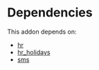 # Dependencies

This addon depends on:

- [hr](https://github.com/bringout/oca-ocb-hr/tree/fd0ec9fb231394028ae822d432cba192b5602deb/odoo-bringout-oca-ocb-hr)
- [hr_holidays](https://github.com/bringout/oca-ocb-hr/tree/fd0ec9fb231394028ae822d432cba192b5602deb/odoo-bringout-oca-ocb-hr_holidays)
- [sms](https://github.com/bringout/oca-ocb-mail/tree/23498205c67330c50a91031576e33fdf36f2beac/odoo-bringout-oca-ocb-sms)
